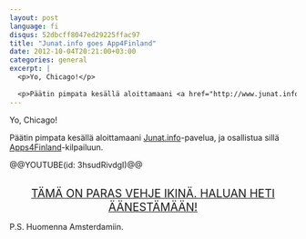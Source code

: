 ```yaml
---
layout: post
language: fi
disqus: 52dbcff8047ed29225ffac97
title: "Junat.info goes App4Finland"
date: 2012-10-04T20:21:00+03:00
categories: general
excerpt: |
  <p>Yo, Chicago!</p>
  
  <p>Päätin pimpata kesällä aloittamaani <a href="http://www.junat.info/">Junat.info</a>-pavelua, ja osallistua sillä <a href="http://apps4finland.fi/">Apps4Finland</a>-kilpailuun.</p>
---
```

<p>Yo, Chicago!</p>

<p>Päätin pimpata kesällä aloittamaani <a href="http://www.junat.info/">Junat.info</a>-pavelua, ja osallistua sillä <a href="http://apps4finland.fi/">Apps4Finland</a>-kilpailuun.</p>

@@YOUTUBE(id: 3hsudRivdgI)@@

<p style="margin-top: 30px; text-align: center;">
  <a style="font-size: 140%;" href="http://apps4finland.fi/2012/10/04/sovellus-junat-info/">TÄMÄ ON PARAS VEHJE IKINÄ. HALUAN HETI ÄÄNESTÄMÄÄN!</a>
</p>

<p>P.S. Huomenna Amsterdamiin.</p>